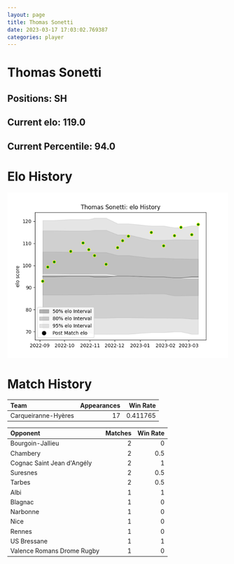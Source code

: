 ```yaml
---  
layout: page  
title: Thomas Sonetti  
date: 2023-03-17 17:03:02.769387  
categories: player  
---
```

# Thomas Sonetti

## Positions: SH

## Current elo: 119.0

## Current Percentile: 94.0

# Elo History


![elo history](history_ThomasSonetti.png)
# Match History


| Team                |   Appearances |   Win Rate |
|:--------------------|--------------:|-----------:|
| Carqueiranne-Hyères |            17 |   0.411765 |

| Opponent                   |   Matches |   Win Rate |
|:---------------------------|----------:|-----------:|
| Bourgoin-Jallieu           |         2 |        0   |
| Chambery                   |         2 |        0.5 |
| Cognac Saint Jean d'Angély |         2 |        1   |
| Suresnes                   |         2 |        0.5 |
| Tarbes                     |         2 |        0.5 |
| Albi                       |         1 |        1   |
| Blagnac                    |         1 |        0   |
| Narbonne                   |         1 |        0   |
| Nice                       |         1 |        0   |
| Rennes                     |         1 |        0   |
| US Bressane                |         1 |        1   |
| Valence Romans Drome Rugby |         1 |        0   |